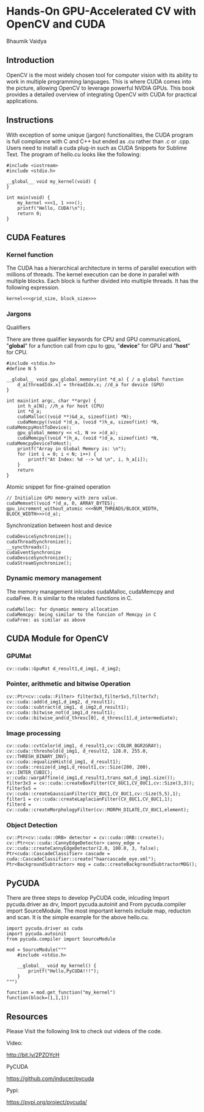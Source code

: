 # Hands-On GPU-Accelerated CV with OpenCV and CUDA
Bhaumik Vaidya

## Introduction 

OpenCV is the most widely chosen tool for computer vision with its ability to work in multiple 
programming languages. This is where CUDA comes into the picture, allowing OpenCV to leverage 
powerful NVDIA GPUs. This book provides a detailed overview of integrating OpenCV with CUDA 
for practical applications.

## Instructions

With exception of some unique (jargon) functionalities, the CUDA program is full compliance with 
C and C++ but ended as .cu rather than .c or .cpp. Users need to install a cuda plug-in such as 
CUDA Snippets for Sublime Text. The program of hello.cu looks like the following:

```
#include <iostream>
#include <stdio.h>

__global__ void my_kernel(void) {
}

int main(void) {
    my_kernel <<<1, 1 >>>();
    printf("Hello, CUDA!\n");
    return 0;
}
```

## CUDA Features

### Kernel function 

The CUDA has a hierarchical architecture in terms of parallel execution with millions of threads. 
The kernel execution can be done in parallel with multiple blocks. Each block is further divided 
into multiple threads. It has the following expression. 

```
kernel<<<grid_size, block_size>>>
```

### Jargons

Qualifiers

There are three qualifier keywords for CPU and GPU communicationL  "__global__" for a function call 
from cpu to gpu, "__device__" for GPU and "__host__" for CPU. 

```
#include <stdio.h>
#define N 5

__global__ void gpu_global_memory(int *d_a) { / a global function 
    d_a[threadIdx.x] = threadIdx.x; //d_a for device (GPU)
}

int main(int argc, char **argv) {
    int h_a[N]; //h_a for host (CPU)
    int *d_a;
    cudaMalloc((void **)&d_a, sizeof(int) *N);
    cudaMemcpy((void *)d_a, (void *)h_a, sizeof(int) *N, cudaMemcpyHostToDevice);
    gpu_global_memory << <1, N >> >(d_a);
    cudaMemcpy((void *)h_a, (void *)d_a, sizeof(int) *N, cudaMemcpyDeviceToHost);
    printf("Array in Global Memory is: \n");
    for (int i = 0; i < N; i++) {
        printf("At Index: %d --> %d \n", i, h_a[i]);
    }
    return
}
```

Atomic snippet for fine-grained operation

```
// Initialize GPU memory with zero value.
cudaMemset((void *)d_a, 0, ARRAY_BYTES);
gpu_increment_without_atomic <<<NUM_THREADS/BLOCK_WIDTH, BLOCK_WIDTH>>>(d_a);
```

Synchronization between host and device 

```
cudaDeviceSynchronize();
cudaThreadSynchronize();
__syncthreads();
cudaEventSynchronize
cudaDeviceSynchronize();
cudaStreamSynchronize();
```

### Dynamic memory management

The memory management inlcudes cudaMalloc, cudaMemcpy and cudaFree. It is similar to
the related functions in C. 

```
cudaMalloc: for dynamic memory allocation
cudaMemcpy: being similar to the funcion of Memcpy in C 
cudaFree: as similar as above
```

## CUDA Module for OpenCV 

### GPUMat

```
cv::cuda::GpuMat d_result1,d_img1, d_img2;
```

### Pointer, arithmetic and bitwise Operation 

```
cv::Ptr<cv::cuda::Filter> filter3x3,filter5x5,filter7x7;
cv::cuda::add(d_img1,d_img2, d_result1);
cv::cuda::subtract(d_img1, d_img2,d_result1);
cv::cuda::bitwise_not(d_img1,d_result1);
cv::cuda::bitwise_and(d_thresc[0], d_thresc[1],d_intermediate);
```

### Image processing 

```
cv::cuda::cvtColor(d_img1, d_result1,cv::COLOR_BGR2GRAY);
cv::cuda::threshold(d_img1, d_result2, 128.0, 255.0, cv::THRESH_BINARY_INV);
cv::cuda::equalizeHist(d_img1, d_result1);
cv::cuda::resize(d_img1,d_result1,cv::Size(200, 200), cv::INTER_CUBIC);
v::cuda::warpAffine(d_img1,d_result1,trans_mat,d_img1.size());
filter3x3 = cv::cuda::createBoxFilter(CV_8UC1,CV_8UC1,cv::Size(3,3));
filter5x5 = cv::cuda::createGaussianFilter(CV_8UC1,CV_8UC1,cv::Size(5,5),1);
filter1 = cv::cuda::createLaplacianFilter(CV_8UC1,CV_8UC1,1);
filterd = cv::cuda::createMorphologyFilter(cv::MORPH_DILATE,CV_8UC1,element);
```

### Object Detection 

```
cv::Ptr<cv::cuda::ORB> detector = cv::cuda::ORB::create();
cv::Ptr<cv::cuda::CannyEdgeDetector> canny_edge = cv::cuda::createCannyEdgeDetector(2.0, 100.0, 3, false);
Ptr<cuda::CascadeClassifier> cascade = cuda::CascadeClassifier::create("haarcascade_eye.xml");
Ptr<BackgroundSubtractor> mog = cuda::createBackgroundSubtractorMOG();
```

## PyCUDA

There are three steps to develop PyCUDA code, inlcuding Import pycuda.driver as drv, Import 
pycuda.autoinit and From pycuda.compiler import SourceModule. The most important kernels include
map, reducton and scan. It is the simple example for the above hello.cu. 

```
import pycuda.driver as cuda
import pycuda.autoinit
from pycuda.compiler import SourceModule

mod = SourceModule("""
    #include <stdio.h>

    __global__ void my_kernel() {
        printf("Hello,PyCUDA!!!");
    }
""")

function = mod.get_function("my_kernel")
function(block=(1,1,1))
```

## Resources 

Please Visit the following link to check out videos of the code.  

Video: 

http://bit.ly/2PZOYcH

PyCUDA

https://github.com/inducer/pycuda

Pypi: 

https://pypi.org/project/pycuda/

